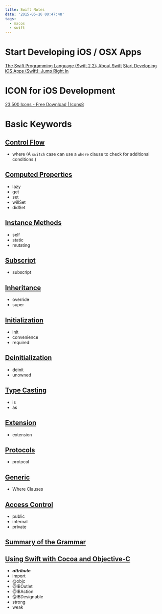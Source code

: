 ```yaml
---
title: Swift Notes
date: '2015-05-10 00:47:48'
tags:
  - macos
  - swift
---
```


# Start Developing iOS / OSX Apps
[The Swift Programming Language (Swift 2.2): About Swift](https://developer.apple.com/library/ios/documentation/Swift/Conceptual/Swift_Programming_Language/)
[Start Developing iOS Apps (Swift): Jump Right In](https://developer.apple.com/library/ios/referencelibrary/GettingStarted/DevelopiOSAppsSwift/index.html#//apple_ref/doc/uid/TP40015214-CH2-SW1)

# ICON for iOS Development


[23,500 Icons - Free Download | Icons8](https://icons8.com/web-app/new-icons/all)

# Basic Keywords

## [Control Flow](https://developer.apple.com/library/prerelease/ios/documentation/Swift/Conceptual/Swift_Programming_Language/ControlFlow.html#//apple_ref/doc/uid/TP40014097-CH9-XID_191)

- where (A `switch` case can use a `where` clause to check for additional conditions.)

## [Computed Properties](https://developer.apple.com/library/prerelease/ios/documentation/Swift/Conceptual/Swift_Programming_Language/Properties.html#//)

- lazy
- get
- set
- willSet
- didSet

<!-- more -->

 ## [Instance Methods](https://developer.apple.com/library/prerelease/ios/documentation/Swift/Conceptual/Swift_Programming_Language/Methods.html#//)

- self
- static
- mutating

## [Subscript](https://developer.apple.com/library/prerelease/ios/documentation/Swift/Conceptual/Swift_Programming_Language/Subscripts.html#//)

- subscript

## [Inheritance](https://developer.apple.com/library/prerelease/ios/documentation/Swift/Conceptual/Swift_Programming_Language/Inheritance.html#//apple_ref/doc/uid/TP40014097-CH17-XID_297)

- override
- super

## [Initialization](https://developer.apple.com/library/prerelease/ios/documentation/Swift/Conceptual/Swift_Programming_Language/Initialization.html#//)

- init
- convenience
- required

## [Deinitialization](https://developer.apple.com/library/prerelease/ios/documentation/Swift/Conceptual/Swift_Programming_Language/Deinitialization.html#//apple_ref/doc/uid/TP40014097-CH19-XID_220)

- deinit
- unowned

## [Type Casting](https://developer.apple.com/library/prerelease/ios/documentation/Swift/Conceptual/Swift_Programming_Language/TypeCasting.html#//apple_ref/doc/uid/TP40014097-CH22-XID_498)

- is
- as

## [Extension](https://developer.apple.com/library/prerelease/ios/documentation/Swift/Conceptual/Swift_Programming_Language/Extensions.html#//apple_ref/doc/uid/TP40014097-CH24-XID_229)

- extension

## [Protocols](https://developer.apple.com/library/prerelease/ios/documentation/Swift/Conceptual/Swift_Programming_Language/Protocols.html#//apple_ref/doc/uid/TP40014097-CH25-XID_390)

- protocol

## [Generic](https://developer.apple.com/library/prerelease/ios/documentation/Swift/Conceptual/Swift_Programming_Language/Generics.html#//apple_ref/doc/uid/TP40014097-CH26-XID_275)

- Where Clauses

## [Access Control](https://developer.apple.com/library/prerelease/ios/documentation/Swift/Conceptual/Swift_Programming_Language/AccessControl.html#//apple_ref/doc/uid/TP40014097-CH41-XID_29)

- public
- internal
- private

## [Summary of the Grammar](https://developer.apple.com/library/prerelease/ios/documentation/Swift/Conceptual/Swift_Programming_Language/zzSummaryOfTheGrammar.html#//apple_ref/doc/uid/TP40014097-CH38-XID_1131)

## [Using Swift with Cocoa and Objective-C](https://developer.apple.com/library/prerelease/ios/documentation/Swift/Conceptual/BuildingCocoaApps/index.html#//apple_ref/doc/uid/TP40014216-CH2-XID_0)

- **_attribute_**
- import
- @objc
- @IBOutlet
- @IBAction
- @IBDesignable
- strong
- weak
